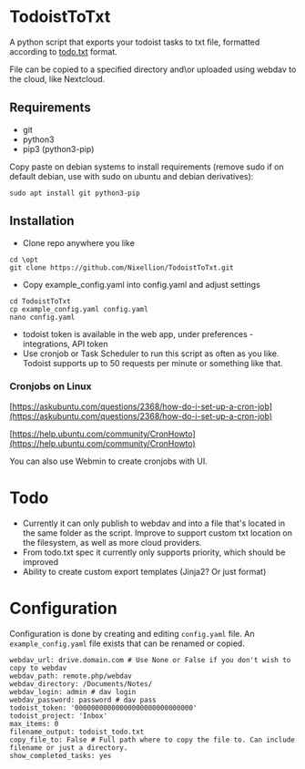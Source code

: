 # TodoistToTxt

 A python script that exports your todoist tasks to txt file, formatted according to [todo.txt](https://github.com/todotxt/todo.txt) format.
 
 File can be copied to a specified directory and\or uploaded using webdav to the cloud, like Nextcloud.
 
 
 
## Requirements
- git
- python3
- pip3 (python3-pip)

Copy paste on debian systems to install requirements (remove sudo if on default debian, use with sudo on ubuntu and debian derivatives):

```
sudo apt install git python3-pip
```
 
## Installation 
 
- Clone repo anywhere you like
```
cd \opt
git clone https://github.com/Nixellion/TodoistToTxt.git
```
- Copy example_config.yaml into config.yaml and adjust settings
```
cd TodoistToTxt
cp example_config.yaml config.yaml
nano config.yaml
```
- todoist token is available in the web app, under preferences - integrations, API token
- Use cronjob or Task Scheduler to run this script as often as you like. Todoist supports up to 50 requests per minute or something like that.

### Cronjobs on Linux

[https://askubuntu.com/questions/2368/how-do-i-set-up-a-cron-job](https://askubuntu.com/questions/2368/how-do-i-set-up-a-cron-job)

[https://help.ubuntu.com/community/CronHowto](https://help.ubuntu.com/community/CronHowto)

You can also use Webmin to create cronjobs with UI.

# Todo

- Currently it can only publish to webdav and into a file that's located in the same folder as the script. Improve to support custom txt location on the filesystem, as well as more cloud providers.
- From todo.txt spec it currently only supports priority, which should be improved
- Ability to create custom export templates (Jinja2? Or just format)


# Configuration

Configuration is done by creating and editing `config.yaml` file. An `example_config.yaml` file exists that can be renamed or copied.

```
webdav_url: drive.domain.com # Use None or False if you don't wish to copy to webdav
webdav_path: remote.php/webdav
webdav_directory: /Documents/Notes/
webdav_login: admin # dav login
webdav_password: password # dav pass
todoist_token: '00000000000000000000000000000'
todoist_project: 'Inbox'
max_items: 0
filename_output: todoist_todo.txt
copy_file_to: False # Full path where to copy the file to. Can include filename or just a directory.
show_completed_tasks: yes
```

